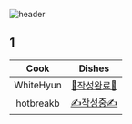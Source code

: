 ![header](https://capsule-render.vercel.app/api?type=waving&color=timeAuto&height=300&section=header&text=🍱%20요리&fontSize=70&animation=fadeIn&fontAlignY=38)

## 1

|   Cook    |              Dishes              |
| :-------: | :------------------------------: |
| WhiteHyun | [🎉작성완료🎉](./dish1_white.py) |
| hotbreakb |   [✍️작성중✍️](./dish1_hot.py)   |
